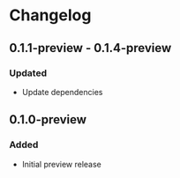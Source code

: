 # Changelog

## 0.1.1-preview - 0.1.4-preview
### Updated
- Update dependencies

## 0.1.0-preview
### Added
- Initial preview release